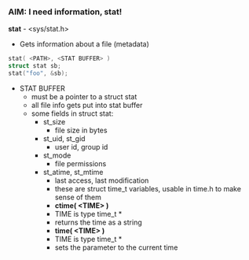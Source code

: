 ### AIM: I need information, stat!

**stat** - &lt;sys/stat.h&gt;  
+ Gets information about a file (metadata)  
```c
stat( <PATH>, <STAT BUFFER> )  
struct stat sb;  
stat("foo", &sb);
```
+ STAT BUFFER 
	+ must be a pointer to a struct stat
	+ all file info gets put into stat buffer
	+ some fields in struct stat: 
		+ st_size
		    + file size in bytes
		+ st_uid, st_gid
		    + user id, group id
		+ st_mode
		    + file permissions
		+ st_atime, st_mtime
		    + last access, last modification
		    + these are struct time_t variables, usable in time.h to make sense of them
		    + **ctime( &lt;TIME&gt; )**
			+ TIME is type time_t *
			+ returns the time as a string
		    + **time( &lt;TIME&gt; )**
			+ TIME is type time_t *
			+ sets the parameter to the current time
